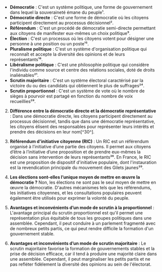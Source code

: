 
- **Démocratie** : C'est un système politique, une forme de gouvernement dans lequel la souveraineté émane du peuple¹.
- **Démocratie directe** : C'est une forme de démocratie où les citoyens participent directement au processus décisionnel².
- **Référendum** : C'est un procédé de démocratie semi-directe permettant aux citoyens de manifester eux-mêmes un choix politique⁹.
- **Élection** : C'est un processus où les citoyens votent pour désigner une personne à une position ou un poste¹⁵.
- **Pluralisme politique** : C'est un système d'organisation politique qui reconnaît et accepte la diversité des opinions et de leurs représentants¹⁶.
- **Libéralisme politique** : C'est une philosophie politique qui considère l'individu comme source et centre des relations sociales, doté de droits inaliénables²¹.
- **Scrutin majoritaire** : C'est un système électoral caractérisé par la victoire du ou des candidats qui obtiennent le plus de suffrages²⁴.
- **Scrutin proportionnel** : C'est un système de vote où le nombre de sièges à pourvoir est partagé en fonction du nombre de voix recueillies²⁸.

2. **Différence entre la démocratie directe et la démocratie représentative** : Dans une démocratie directe, les citoyens participent directement au processus décisionnel, tandis que dans une démocratie représentative, les citoyens élisent des responsables pour représenter leurs intérêts et prendre des décisions en leur nom[^30^].
3. **Référendum d'initiative citoyenne (RIC)** : Un RIC est un référendum organisé à l’initiative d’une partie des citoyens. Il permet aux citoyens d’être à l’initiative d’une proposition et de prendre eux-mêmes la décision sans intervention de leurs représentants³⁶. En France, le RIC est une proposition de dispositif d'initiative populaire, dont l'instauration est la revendication principale du mouvement des Gilets jaunes³⁹.
4. **Les élections sont-elles l’unique moyen de mettre en œuvre la démocratie ?** Non, les élections ne sont pas le seul moyen de mettre en œuvre la démocratie. D'autres mécanismes tels que les référendums, les initiatives citoyennes, et les consultations populaires peuvent également être utilisés pour exprimer la volonté du peuple.

5. **Avantages et inconvénients d’un mode de scrutin à la proportionnel** : L'avantage principal du scrutin proportionnel est qu'il permet une représentation plus équitable de tous les groupes politiques dans une assemblée. Cependant, il peut conduire à un parlement fragmenté avec de nombreux petits partis, ce qui peut rendre difficile la formation d'un gouvernement stable.

6. **Avantages et inconvénients d’un mode de scrutin majoritaire** : Le scrutin majoritaire favorise la formation de gouvernements stables et la prise de décision efficace, car il tend à produire une majorité claire dans une assemblée. Cependant, il peut marginaliser les petits partis et ne pas refléter fidèlement la diversité des opinions au sein de l'électorat.